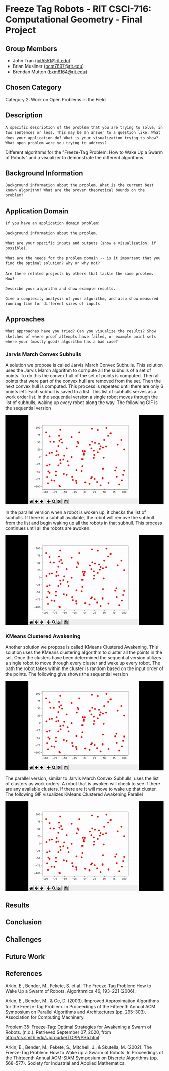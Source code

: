 # Freeze Tag Robots - RIT CSCI-716: Computational Geometry - Final Project 
## Group Members
- John Tran (jxt5551@rit.edu)
- Brian Musliner (bcm7897@rit.edu)
- Brendan Mutton (bxm8164@rit.edu)

## Chosen Category
Category 2: Work on Open Problems in the Field

## Description
    A specific description of the problem that you are trying to solve, in two sentences or less. This may be an answer to a question like: What does your application do? What is your visualization trying to show? What open problem were you trying to address?

Different algorithms for the "Freeze-Tag Problem: How to Wake Up a Swarm of Robots" and a visualizer to demonstrate the different algorithms.

## Background Information

    Background information about the problem. What is the current best known algorithm? What are the proven theoretical bounds on the problem?

## Application Domain

    If you have an application domain problem:

    Background information about the problem.

    What are your specific inputs and outputs (show a visualization, if possible).

    What are the needs for the problem domain -- is it important that you find the optimal solution? why or why not?

    Are there related projects by others that tackle the same problem. How?

    Describe your algorithm and show example results.

    Give a complexity analysis of your algorithm, and also show measured running time for different sizes of inputs 

## Approaches

    What approaches have you tried? Can you visualize the results? Show sketches of where proof attempts have failed, or example point sets where your (mostly good) algorithm has a bad case?

### Jarvis March Convex Subhulls
A solution we propose is called Jarvis March Convex Subhulls. This solution uses the Jarvis March algorithm to compute all the subhulls of a set of points. 
To do this the convex hull of the set of points is computed. Then all points that were part of the convex hull are removed from the set. Then the next convex hull is computed.
This process is repeated until there are only 6 points left. Each subhull is saved to a list. This list of subhulls serves as a work order list. 
In the sequential version a single robot moves through the list of subhulls, waking up every robot along the way. 
The following GIF is the sequential version

![Sequential Jarvis March Freeze Tag Robots](JarvisMarchSequential.gif)

In the parallel version when a robot is woken up, it checks the list of subhulls. If there is a subhull available, the robot will remove the subhull from the list and begin waking up all the robots in that subhull.
This process continues until all the robots are awoken.

![Parallel Jarvis March Freeze Tag Robots](JarvisMarchParallel.gif)

### KMeans Clustered Awakening
Another solution we propose is called KMeans Clustered Awakening. This solution uses the KMeans clustering algorithm to cluster all the points in the set.
Once the clusters have been determined the sequential version utilizes a single robot to move through every cluster and wake up every robot. 
The path the robot takes within the cluster is random based on the input order of the points. The following give shows the sequential version

![Sequential KMeans Freeze Tag Robots](KMeansSequential.gif)

The parallel version, similar to Jarvis March Convex Subhulls, uses the list of clusters as work orders. A robot that is awoken will check to see if there are any available clusters.
If there are it will move to wake up that cluster. The following GIF visualizes KMeans Clustered Awakening Parallel

![Parallel KMeans Freeze Tag Robots](KMeansParallel.gif)

## Results

## Conclusion

## Challenges

## Future Work

## References
Arkin, E., Bender, M., Fekete, S. et al. The Freeze-Tag Problem: How to Wake Up a Swarm of 
Robots. Algorithmica 46, 193–221 (2006). 

Arkin, E., Bender, M., & Ge, D. (2003). Improved Approximation Algorithms for the Freeze-Tag 
Problem. In Proceedings of the Fifteenth Annual ACM Symposium on Parallel 
Algorithms and Architectures (pp. 295–303). Association for Computing Machinery.

Problem 35: Freeze-Tag: Optimal Strategies for Awakening a Swarm of Robots. (n.d.). Retrieved 
September 07, 2020, from http://cs.smith.edu/~jorourke/TOPP/P35.html

Arkin, E., Bender, M., Fekete, S., Mitchell, J., & Skutella, M. (2002). The Freeze-Tag
Problem: How to Wake up a Swarm of Robots. In Proceedings of the Thirteenth Annual
ACM-SIAM Symposium on Discrete Algorithms (pp. 568–577). Society for Industrial
and Applied Mathematics.
